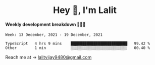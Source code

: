<h1 align="center">Hey 👋, I'm Lalit</h1>

#### Weekly development breakdown 👨🏻‍💻
<!--START_SECTION:waka-->
```text
Week: 13 December, 2021 - 19 December, 2021

TypeScript   4 hrs 9 mins    █████████████████████████   99.42 % 
Other        1 min           ░░░░░░░░░░░░░░░░░░░░░░░░░   00.40 % 
```
<!--END_SECTION:waka-->

Reach me at → lalitvijay9480@gmail.com
